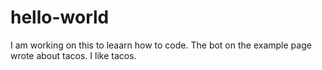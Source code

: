 # hello-world

I am working on this to leaarn how to code. The bot on the example page wrote about tacos. 
I like tacos. 
